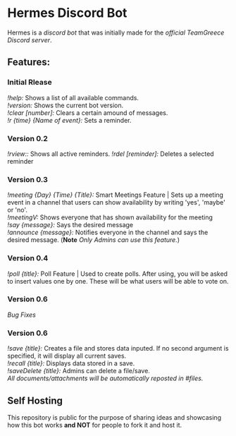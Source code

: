 # Hermes Discord Bot
Hermes is a _discord bot_ that was initially made for the _official TeamGreece Discord server_.

## Features:
### Initial Rlease   
_!help:_ Shows a list of all available commands.  
_!version:_ Shows the current bot version.  
_!clear [number]:_ Clears a certain amound of messages.  
_!r {time} {Name of event}:_ Sets a reminder.  
### Version 0.2   
_!rview::_ Shows all active reminders.
_!rdel [reminder]:_ Deletes a selected reminder 
### Version 0.3    
 _!meeting {Day} {Time} {Title}:_ Smart Meetings Feature | Sets up a meeting event in a channel that users can show availability by writing 'yes', 'maybe' or 'no'.  
 _!meetingV:_ Shows everyone that has shown availability for the meeting  
 _!say {message}:_ Says the desired message  
 _!announce {message}:_ Notifies everyone in the channel and says the desired message. (__Note__ _Only Admins can use this feature._)  
### Version 0.4  
_!poll {title}:_ Poll Feature | Used to create polls. After using, you will be asked to insert values one by one. These will be what users will be able to vote on.
### Version 0.6  
_Bug Fixes_   
### Version 0.6  
_!save {title}:_ Creates a file and stores data inputed. If no second argument is specified, it will display all current saves.    
_!recall {title}:_ Displays data stored in a save.  
_!saveDelete {title}:_ Admins can delete a file/save.  
_All documents/attachments will be automatically reposted in #files._  
 ## Self Hosting
 This repository is public for the purpose of sharing ideas and showcasing how this bot works __and NOT__ for people to fork it and host it.   
